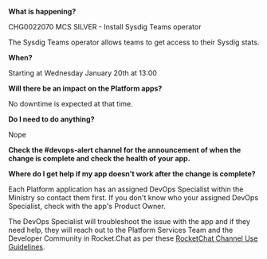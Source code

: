 
**What is happening?**

CHG0022070 MCS SILVER - Install Sysdig Teams operator

The Sysdig Teams operator allows teams to get access to their Sysdig stats.

**When?**

Starting at Wednesday January 20th at 13:00

**Will there be an impact on the Platform apps?**

No downtime is expected at that time.

**Do I need to do anything?**

Nope

**Check the #devops-alert channel for the announcement of when the change is complete and check the health of your app.**

**Where do I get help if my app doesn't work after the change is complete?**

Each Platform application has an assigned DevOps Specialist within the Ministry so contact them first. If you don't know who your assigned DevOps Specialist, check with the app's Product Owner.

The DevOps Specialist will troubleshoot the issue with the app and if they need help, they will reach out to the Platform Services Team and the Developer Community in Rocket.Chat as per these [RocketChat Channel Use Guidelines](
https://developer.gov.bc.ca/Getting-human-support-for-issues-not-covered-by-devops-requests).
